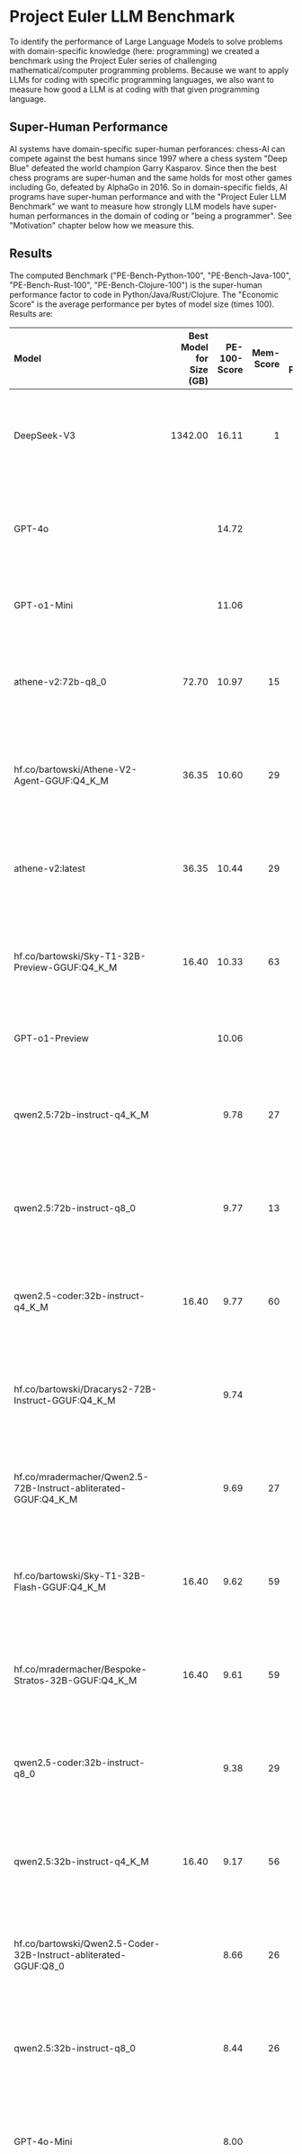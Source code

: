 # Project Euler LLM Benchmark

To identify the performance of Large Language Models to solve problems with domain-specific knowledge (here: programming)
we created a benchmark using the Project Euler series of challenging mathematical/computer programming problems.
Because we want to apply LLMs for coding with specific programming languages, we also want to measure how good
a LLM is at coding with that given programming language.

## Super-Human Performance
AI systems have domain-specific super-human perforances: chess-AI can compete against the best humans since 1997 where
a chess system "Deep Blue" defeated the world champion Garry Kasparov. Since then the best chess programs are super-human
and the same holds for most other games including Go, defeated by AlphaGo in 2016. So in domain-specific fields, AI programs
have super-human performance and with the "Project Euler LLM Benchmark" we want to measure how strongly LLM models have
super-human performances in the domain of coding or "being a programmer". See "Motivation" chapter below how we measure this.

## Results
The computed Benchmark ("PE-Bench-Python-100", "PE-Bench-Java-100", "PE-Bench-Rust-100", "PE-Bench-Clojure-100")  is the super-human performance factor to code in Python/Java/Rust/Clojure.
The "Economic Score" is the average performance per bytes of model size (times 100). Results are:

| Model                                                                | Best<br/>Model<br/>for<br/>Size (GB) | PE-100-<br/>Score | Mem-<br/>Score | Size<br/>(*10^9 Params) | Bits | Context Length<br/>(K) | PE-Bench-100 Details |
| :------------------------------------------------------------------- | -----------------------------------: | ----------------: | -------------: | ----------------------: | ---: | ---------------------: | -------------------: |
| DeepSeek-V3                                                          |  1342.00 |  16.11 |      1 |  671.0 |   16 |   64 | Python: 20.01, Java: 16.95, Rust: 12.16, Clojure: 5.92 |
| GPT-4o                                                               |          |  14.72 |        |        |   16 |  128 | Python: 17.05, Java: 13.87, Rust: 14.57, Clojure: 8.24 |
| GPT-o1-Mini                                                          |          |  11.06 |        |        |   16 |      | Python: 17.44, Java: , Rust: , Clojure:  |
| athene-v2:72b-q8_0                                                   |    72.70 |  10.97 |     15 |   72.7 |    8 |  128 | Python: 16.22, Java: 10.15, Rust: 5.55, Clojure: 3.32 |
| hf.co/bartowski/Athene-V2-Agent-GGUF:Q4_K_M                          |    36.35 |  10.60 |     29 |   72.7 |    4 |  128 | Python: 14.49, Java: 10.56, Rust: 6.33, Clojure: 3.74 |
| athene-v2:latest                                                     |    36.35 |  10.44 |     29 |   72.7 |    4 |  128 | Python: 14.07, Java: 11.14, Rust: 6.55, Clojure: 1.62 |
| hf.co/bartowski/Sky-T1-32B-Preview-GGUF:Q4_K_M                       |    16.40 |  10.33 |     63 |   32.8 |    4 |   32 | Python: 12.72, Java: 11.67, Rust: 7.25, Clojure: 2.89 |
| GPT-o1-Preview                                                       |          |  10.06 |        |        |   16 |      | Python: 15.86, Java: , Rust: , Clojure:  |
| qwen2.5:72b-instruct-q4_K_M                                          |          |   9.78 |     27 |   72.7 |    4 |  128 | Python: 14.02, Java: 9.1, Rust: 5.97, Clojure: 2.46 |
| qwen2.5:72b-instruct-q8_0                                            |          |   9.77 |     13 |   72.7 |    8 |  128 | Python: 12.98, Java: 10.5, Rust: 5.41, Clojure: 3.49 |
| qwen2.5-coder:32b-instruct-q4_K_M                                    |    16.40 |   9.77 |     60 |   32.8 |    4 |   32 | Python: 14.05, Java: 8.82, Rust: 6.41, Clojure: 2.2 |
| hf.co/bartowski/Dracarys2-72B-Instruct-GGUF:Q4_K_M                   |          |   9.74 |        |   72.7 |      |      | Python: 13.45, Java: 8.54, Rust: 7.34, Clojure: 3.35 |
| hf.co/mradermacher/Qwen2.5-72B-Instruct-abliterated-GGUF:Q4_K_M      |          |   9.69 |     27 |   72.7 |    4 |  128 | Python: 13.92, Java: 8.65, Rust: 6.11, Clojure: 3.07 |
| hf.co/bartowski/Sky-T1-32B-Flash-GGUF:Q4_K_M                         |    16.40 |   9.62 |     59 |   32.8 |    4 |   32 | Python: 12.04, Java: 10.75, Rust: 6.64, Clojure: 2.5 |
| hf.co/mradermacher/Bespoke-Stratos-32B-GGUF:Q4_K_M                   |    16.40 |   9.61 |     59 |   32.8 |    4 |   32 | Python: 12.37, Java: 9.9, Rust: 7.58, Clojure: 1.78 |
| qwen2.5-coder:32b-instruct-q8_0                                      |          |   9.38 |     29 |   32.8 |    8 |   32 | Python: 11.94, Java: 9.94, Rust: 6.69, Clojure: 2.8 |
| qwen2.5:32b-instruct-q4_K_M                                          |    16.40 |   9.17 |     56 |   32.8 |    4 |   32 | Python: 12.34, Java: 9.26, Rust: 6.13, Clojure: 2.25 |
| hf.co/bartowski/Qwen2.5-Coder-32B-Instruct-abliterated-GGUF:Q8_0     |          |   8.66 |     26 |   32.8 |    8 |   32 | Python: 11.58, Java: 8.69, Rust: 6.27, Clojure: 1.62 |
| qwen2.5:32b-instruct-q8_0                                            |          |   8.44 |     26 |   32.8 |    8 |   32 | Python: 9.73, Java: 10.22, Rust: 5.91, Clojure: 2.98 |
| GPT-4o-Mini                                                          |          |   8.00 |        |        |   16 |  128 | Python: 11.39, Java: 7.36, Rust: 5.19, Clojure: 1.93 |
| hf.co/bartowski/Qwen2.5-Coder-32B-Instruct-abliterated-GGUF:Q4_K_M   |    16.40 |   7.95 |     48 |   32.8 |    4 |   32 | Python: 9.55, Java: 9.3, Rust: 5.71, Clojure: 1.94 |
| GPT-3.5-Turbo                                                        |          |   7.47 |      2 |  175.0 |   16 |   16 | Python: 10.1, Java: 7.28, Rust: 6.0, Clojure: 0.5 |
| yi-coder:9b-chat-q8_0                                                |     8.80 |   7.37 |     84 |    8.8 |    8 |  128 | Python: 11.08, Java: 6.77, Rust: 4.32, Clojure: 0.47 |
| deepseek-coder:33b-instruct-q4_K_M                                   |          |   7.34 |     44 |   33.0 |    4 |   16 | Python: 9.55, Java: 10.72, Rust: 0.0, Clojure: 3.03 |
| llama3.3:70b-instruct-q8_0                                           |          |   7.17 |     10 |   70.6 |    8 |  128 | Python: 8.93, Java: 8.06, Rust: 4.29, Clojure: 3.17 |
| qwen2.5-coder:14b-instruct-q8_0                                      |          |   7.09 |     48 |   14.8 |    8 |  128 | Python: 9.7, Java: 7.35, Rust: 4.55, Clojure: 0.95 |
| hf.co/mradermacher/phi-4-abliterated-GGUF:Q4_K_M                     |     7.35 |   6.72 |     91 |   14.7 |    4 |   16 | Python: 9.26, Java: 6.8, Rust: 4.42, Clojure: 0.89 |
| qwen2.5-coder:14b-instruct-q4_K_M                                    |          |   6.68 |     90 |   14.8 |    4 |  128 | Python: 8.65, Java: 7.28, Rust: 4.62, Clojure: 1.13 |
| phi4:14b-q8_0                                                        |          |   6.68 |     45 |   14.7 |    8 |   16 | Python: 10.23, Java: 5.29, Rust: 4.52, Clojure: 0.97 |
| phi4:14b                                                             |     7.35 |   6.64 |     90 |   14.7 |    4 |   16 | Python: 9.64, Java: 6.91, Rust: 3.14, Clojure: 0.84 |
| phi4:latest                                                          |     7.35 |   6.64 |     90 |   14.7 |    4 |   16 | Python: 9.64, Java: 6.91, Rust: 3.14, Clojure: 0.84 |
| Phi4:latest                                                          |     7.35 |   6.64 |     90 |   14.7 |    4 |      | Python: 9.64, Java: 6.91, Rust: 3.14, Clojure: 0.84 |
| deepseek-coder:33b-instruct-q8_0                                     |          |   6.58 |     20 |   33.0 |    8 |   16 | Python: 8.35, Java: 10.2, Rust: 0.0, Clojure: 1.82 |
| hf.co/mradermacher/Llama-3.1-SauerkrautLM-70b-Instruct-GGUF:Q4_K_M   |          |   6.49 |     18 |   70.6 |    4 |  128 | Python: 9.1, Java: 5.9, Rust: 4.69, Clojure: 1.37 |
| mistral-large:123b-instruct-2407-q4_K_M                              |          |   6.34 |     10 |  122.6 |    4 |  128 | Python: 8.27, Java: 6.61, Rust: 4.44, Clojure: 1.61 |
| vanilj/Phi-4:Q8_0                                                    |          |   6.13 |     42 |   14.7 |    8 |   16 | Python: 9.06, Java: 5.73, Rust: 3.52, Clojure: 0.84 |
| yi-coder:9b-chat-q4_K_M                                              |     4.40 |   5.97 |    136 |    8.8 |    4 |  128 | Python: 7.44, Java: 6.04, Rust: 5.76, Clojure: 0.34 |
| hf.co/bartowski/Anubis-70B-v1-GGUF:Q4_K_M                            |          |   5.83 |     17 |   70.6 |    4 |  128 | Python: 8.07, Java: 6.49, Rust: 2.59, Clojure: 1.36 |
| llama3.1:70b-instruct-q8_0                                           |          |   5.81 |      8 |   70.6 |    8 |  128 | Python: 8.19, Java: 5.36, Rust: 3.8, Clojure: 1.7 |
| qwen2.5:14b-instruct-q8_0                                            |          |   5.75 |     39 |   14.8 |    8 |   32 | Python: 8.59, Java: 4.14, Rust: 4.55, Clojure: 1.61 |
| qwen2.5:14b-instruct-q4_K_M                                          |          |   5.63 |     76 |   14.8 |    4 |   32 | Python: 8.44, Java: 5.08, Rust: 3.44, Clojure: 0.43 |
| llama3.1:70b-instruct-q4_K_M                                         |          |   5.62 |     16 |   70.6 |    4 |  128 | Python: 8.77, Java: 4.98, Rust: 2.77, Clojure: 0.6 |
| llama3.3:70b-instruct-q4_K_M                                         |          |   5.60 |     16 |   70.6 |    4 |  128 | Python: 7.26, Java: 5.25, Rust: 4.49, Clojure: 2.21 |
| falcon3:10b-instruct-q8_0                                            |          |   5.48 |     53 |   10.3 |    8 |   32 | Python: 8.15, Java: 5.14, Rust: 2.71, Clojure: 1.39 |
| hf.co/bartowski/smirki_UIGEN-T1.1-Qwen-14B-GGUF:Q4_K_M               |          |   5.46 |        |   14.8 |      |      | Python: 7.27, Java: 5.2, Rust: 4.41, Clojure: 1.14 |
| hf.co/mradermacher/calme-3.2-instruct-78b-GGUF:Q4_K_S                |          |   5.43 |     14 |   78.0 |    4 |   32 | Python: 7.04, Java: 6.05, Rust: 3.6, Clojure: 0.74 |
| tulu3:70b-q8_0                                                       |          |   5.25 |      7 |   70.6 |    8 |  128 | Python: 7.73, Java: 4.61, Rust: 3.09, Clojure: 1.59 |
| qwen2-math:72b-instruct-q8_0                                         |          |   5.25 |      7 |   72.7 |    8 |    4 | Python: 6.49, Java: 6.67, Rust: 2.61, Clojure: 1.3 |
| tulu3:70b-q4_K_M                                                     |          |   5.21 |     15 |   70.6 |    4 |  128 | Python: 7.31, Java: 4.68, Rust: 3.35, Clojure: 2.15 |
| hf.co/ozone-ai/0x-lite-Q4_K_M-GGUF:latest                            |          |   5.14 |     69 |   14.8 |    4 |   32 | Python: 7.66, Java: 4.52, Rust: 3.32, Clojure: 0.56 |
| qwq:32b-preview-q8_0                                                 |          |   5.09 |     16 |   32.8 |    8 |   32 | Python: 9.68, Java: 2.94, Rust: 1.39, Clojure: 0.54 |
| hf.co/bartowski/Qwen2.5-14B-Instruct-1M-GGUF:Q4_K_M                  |          |   4.94 |     67 |   14.8 |    4 |  986 | Python: 7.75, Java: 4.02, Rust: 2.74, Clojure: 0.81 |
| falcon3:10b-instruct-q4_K_M                                          |          |   4.88 |     95 |   10.3 |    4 |   32 | Python: 6.62, Java: 5.77, Rust: 2.19, Clojure: 0.6 |
| nemotron:70b-instruct-q4_K_M                                         |          |   4.78 |     14 |   70.6 |    4 |  128 | Python: 5.78, Java: 5.13, Rust: 4.22, Clojure: 0.83 |
| qwen2.5-coder:7b-instruct-q8_0                                       |          |   4.69 |     62 |    7.6 |    8 |  128 | Python: 6.37, Java: 4.4, Rust: 3.78, Clojure: 0.63 |
| nemotron:70b-instruct-q8_0                                           |          |   4.50 |      6 |   70.6 |    8 |  128 | Python: 6.31, Java: 4.05, Rust: 3.23, Clojure: 1.13 |
| qwen2.5:7b-instruct-q8_0                                             |          |   4.34 |     57 |    7.6 |    8 |  128 | Python: 7.47, Java: 3.6, Rust: 1.13, Clojure: 0.51 |
| falcon3:7b-instruct-q8_0                                             |          |   4.34 |     58 |    7.5 |    8 |   32 | Python: 6.76, Java: 3.91, Rust: 2.16, Clojure: 0.36 |
| hf.co/mradermacher/Viper-Coder-Hybrid-v1.3-GGUF:Q4_K_M               |          |   4.32 |     58 |   14.8 |    4 |  128 | Python: 6.44, Java: 4.45, Rust: 1.83, Clojure: 0.46 |
| hf.co/smirki/UIGEN-T1.1-Qwen-7B-Q4_K_M-GGUF:latest                   |          |   4.29 |        |   7.62 |      |      | Python: 6.06, Java: 4.53, Rust: 2.08, Clojure: 0.88 |
| qwen2.5:7b-instruct-q4_K_M                                           |     3.80 |   4.22 |    111 |    7.6 |    4 |  128 | Python: 7.5, Java: 2.67, Rust: 1.86, Clojure: 0.49 |
| mistral-small:24b-instruct-2501-q4_K_M                               |          |   3.98 |     34 |   23.6 |    4 |   32 | Python: 6.32, Java: 2.89, Rust: 2.47, Clojure: 0.93 |
| qwen2.5-coder:7b-instruct-q4_K_M                                     |     3.80 |   3.98 |    105 |    7.6 |    4 |   32 | Python: 4.76, Java: 4.7, Rust: 2.87, Clojure: 0.87 |
| hf.co/bartowski/open-thoughts_OpenThinker-32B-GGUF:Q4_K_M            |          |   3.89 |        |   32.8 |      |      | Python: 4.2, Java: 4.22, Rust: 3.22, Clojure: 2.95 |
| gemma2:27b-instruct-q8_0                                             |          |   3.65 |     13 |   27.2 |    8 |    8 | Python: 5.18, Java: 3.3, Rust: 2.47, Clojure: 0.98 |
| hf.co/bartowski/Athene-70B-GGUF:Q4_K_M                               |          |   3.58 |     10 |   70.6 |    4 |    8 | Python: 6.98, Java: 1.99, Rust: 0.76, Clojure: 0.36 |
| hf.co/mradermacher/Viper-Coder-HybridMini-v1.3-GGUF:Q4_K_M           |          |   3.55 |     93 |   7.62 |    4 |   32 | Python: 5.18, Java: 3.51, Rust: 1.99, Clojure: 0.24 |
| deepseek-coder:6.7b-instruct-q8_0                                    |          |   3.52 |     50 |    7.0 |    8 |   16 | Python: 5.37, Java: 3.68, Rust: 0.94, Clojure: 0.79 |
| hf.co/bartowski/Yi-1.5-9B-Chat-GGUF:Q8_0                             |          |   3.34 |     38 |   8.83 |    8 |    4 | Python: 6.54, Java: 2.11, Rust: 0.4, Clojure: 0.09 |
| hf.co/lmstudio-community/Mistral-Small-24B-Instruct-2501-GGUF:Q4_K_M |          |   3.33 |     28 |   23.6 |    4 |   32 | Python: 5.21, Java: 2.86, Rust: 1.54, Clojure: 0.79 |
| hf.co/internlm/internlm3-8b-instruct-gguf:Q4_K_M                     |          |   3.30 |     75 |    8.8 |    4 |   32 | Python: 4.92, Java: 3.64, Rust: 1.18, Clojure: 0.06 |
| opencoder:8b-instruct-q8_0                                           |          |   3.21 |     41 |    7.8 |    8 |    8 | Python: 4.63, Java: 3.22, Rust: 1.62, Clojure: 0.72 |
| hf.co/mradermacher/Bespoke-Stratos-7B-GGUF:Q4_K_M                    |          |   3.16 |     83 |   7.62 |    4 |   32 | Python: 4.72, Java: 2.67, Rust: 2.26, Clojure: 0.23 |
| hf.co/bartowski/simplescaling_s1-32B-GGUF:Q4_K_M                     |          |   3.11 |     19 |   32.8 |    4 |   32 | Python: 4.33, Java: 2.29, Rust: 2.78, Clojure: 1.4 |
| qwen2.5-coder:3b-instruct-q4_K_M                                     |     1.55 |   3.05 |    197 |    3.1 |    4 |   32 | Python: 4.98, Java: 2.51, Rust: 1.53, Clojure: 0.03 |
| exaone3.5:32b-instruct-q8_0                                          |          |   3.05 |     10 |   32.0 |    8 |   32 | Python: 3.96, Java: 3.82, Rust: 1.38, Clojure: 0.47 |
| deepseek-r1:32b-qwen-distill-q4_K_M                                  |          |   3.00 |     18 |   32.8 |    4 |  128 | Python: 4.51, Java: 2.91, Rust: 1.44, Clojure: 0.32 |
| hf.co/bartowski/Qwen2.5-7B-Instruct-1M-GGUF:Q4_K_M                   |          |   2.97 |     78 |   7.62 |    4 |  128 | Python: 6.55, Java: 0.0, Rust: 1.63, Clojure: 0.24 |
| yi:34b-chat-v1.5-q4_K_M                                              |          |   2.65 |     16 |   34.0 |    4 |    4 | Python: 4.25, Java: 2.63, Rust: 0.58, Clojure:  |
| qwen2.5-coder:3b-instruct-q8_0                                       |          |   2.62 |     85 |    3.1 |    8 |   32 | Python: 4.2, Java: 2.15, Rust: 1.4, Clojure: 0.2 |
| yi:9b-chat-v1.5-q4_K_M                                               |          |   2.54 |     56 |    9.0 |    4 |    4 | Python: 4.04, Java: 2.71, Rust: 0.39, Clojure: 0.33 |
| hf.co/bartowski/Yi-1.5-34B-Chat-GGUF:Q8_0                            |          |   2.45 |      7 |   34.4 |    8 |    4 | Python: 4.61, Java: 1.49, Rust: 0.72, Clojure: 0.16 |
| exaone3.5:7.8b-instruct-q8_0                                         |          |   2.28 |     29 |    7.8 |    8 |   32 | Python: 3.76, Java: 2.26, Rust: 0.17, Clojure: 0.68 |
| qwen:110b-chat-v1.5-q4_K_M                                           |          |   2.25 |      4 |  111.0 |    4 |   32 | Python: 3.63, Java: 1.84, Rust: 0.76, Clojure: 0.92 |
| phi3:14b-medium-128k-instruct-q8_0                                   |          |   2.24 |     16 |   14.0 |    8 |  128 | Python: 4.21, Java: 1.55, Rust: 0.42, Clojure: 0.04 |
| llama3.1:8b-instruct-q8_0                                            |          |   2.03 |     25 |    8.0 |    8 |  128 | Python: 3.26, Java: 1.78, Rust: 0.94, Clojure: 0.09 |
| tulu3:8b-q8_0                                                        |          |   2.01 |     25 |    8.0 |    8 |  128 | Python: 3.91, Java: 1.06, Rust: 0.42, Clojure: 0.49 |
| hf.co/bartowski/Yi-1.5-6B-Chat-GGUF:Q8_0                             |          |   1.87 |     31 |   6.06 |    8 |    4 | Python: 3.92, Java: 0.92, Rust: 0.13, Clojure: 0.0 |
| hf.co/bartowski/Yi-1.5-6B-Chat-GGUF:Q4_K_M                           |          |   1.81 |     60 |   6.06 |    4 |    4 | Python: 3.71, Java: 0.87, Rust: 0.32, Clojure: 0.0 |
| deepseek-llm:67b-chat-q4_K_M                                         |          |   1.79 |      5 |   67.0 |    4 |    4 | Python: 2.94, Java: 1.63, Rust: 0.5, Clojure: 0.23 |
| qwq:32b-q4_K_M                                                       |          |   1.74 |     11 |   32.8 |    4 |      | Python: 1.82, Java: 1.75, Rust: 1.32, Clojure: 2.23 |
| qwen2.5:3b-instruct-q4_K_M                                           |     1.55 |   1.70 |    110 |    3.1 |    4 |  128 | Python: 2.95, Java: 1.35, Rust: 0.56, Clojure: 0.05 |
| deepseek-r1:70b-llama-distill-q4_K_M                                 |          |   1.69 |      5 |   70.6 |    4 |  128 | Python: 2.17, Java: 2.49, Rust: 0.19, Clojure: 0.41 |
| deepseek-r1:14b-qwen-distill-q4_K_M                                  |          |   1.69 |     23 |   14.8 |    4 |  128 | Python: 2.6, Java: 1.02, Rust: 1.19, Clojure: 1.02 |
| qwen2.5:3b                                                           |     1.55 |   1.67 |    108 |    3.1 |    4 |      | Python: 2.95, Java: 1.35, Rust: 0.42, Clojure: 0.05 |
| yi-coder:1.5b-chat-q4_K_M                                            |     0.75 |   1.65 |    220 |    1.5 |    4 |  128 | Python: 3.49, Java: 0.61, Rust: 0.34, Clojure: 0.0 |
| gemma2:9b-instruct-q8_0                                              |          |   1.63 |     18 |    9.2 |    8 |    8 | Python: 2.46, Java: 1.55, Rust: 0.86, Clojure: 0.12 |
| granite3.1-dense:8b-instruct-q8_0                                    |          |   1.59 |     19 |    8.2 |    8 |  128 | Python: 2.73, Java: 1.55, Rust: 0.16, Clojure: 0.03 |
| granite3.2:8b-instruct-q4_K_M                                        |          |   1.50 |     37 |    8.2 |    4 |  128 | Python: 2.53, Java: 1.43, Rust: 0.3, Clojure: 0.0 |
| codegemma:7b-instruct-v1.1-q4_K_M                                    |          |   1.46 |     33 |    9.0 |    4 |      | Python: 2.21, Java: 1.49, Rust: 0.66, Clojure: 0.01 |
| exaone3.5:2.4b-instruct-q8_0                                         |          |   1.45 |     54 |    2.7 |    8 |   32 | Python: 2.73, Java: 0.94, Rust: 0.28, Clojure: 0.15 |
| qwen2.5:3b-instruct-q8_0                                             |          |   1.43 |     46 |    3.1 |    8 |  128 | Python: 2.87, Java: 0.59, Rust: 0.44, Clojure: 0.18 |
| deepseek-r1:7b-qwen-distill-q4_K_M                                   |          |   1.43 |     38 |    7.6 |    4 |  128 | Python: 2.64, Java: 1.08, Rust: 0.0, Clojure: 0.46 |
| opencoder:1.5b-instruct-q8_0                                         |          |   1.42 |     75 |    1.9 |    8 |    4 | Python: 2.2, Java: 1.47, Rust: 0.5, Clojure: 0.0 |
| yi-coder:1.5b-chat-q8_0                                              |          |   1.36 |     91 |    1.5 |    8 |  128 | Python: 2.32, Java: 1.17, Rust: 0.42, Clojure: 0.0 |
| qwen2.5-coder:1.5b-instruct-q4_K_M                                   |     0.75 |   1.31 |    174 |    1.5 |    4 |   32 | Python: 2.26, Java: 0.8, Rust: 0.8, Clojure: 0.03 |
| mixtral:8x7b-instruct-v0.1-q4_K_M                                    |          |   1.30 |      6 |   46.7 |    4 |   32 | Python: 2.0, Java: 1.24, Rust: 0.62, Clojure: 0.0 |
| qwen2-math:7b-instruct-q8_0                                          |          |   1.28 |     17 |    7.6 |    8 |    4 | Python: 2.49, Java: 0.95, Rust: 0.02, Clojure: 0.0 |
| dolphin3:8b-llama3.1-q8_0                                            |          |   1.27 |     16 |    8.0 |    8 |  128 | Python: 2.3, Java: 0.89, Rust: 0.26, Clojure: 0.31 |
| qwen2.5-coder:1.5b-instruct-q8_0                                     |          |   1.22 |     81 |    1.5 |    8 |   32 | Python: 2.04, Java: 0.9, Rust: 0.66, Clojure: 0.03 |
| hf.co/mradermacher/Dolphin3.0-Llama3.1-8B-abliterated-GGUF:Q8_0      |          |   1.21 |     15 |   8.03 |    8 |  128 | Python: 2.29, Java: 0.47, Rust: 0.58, Clojure: 0.37 |
| codegemma:7b-instruct-q8_0                                           |          |   1.19 |     13 |    9.0 |    8 |    8 | Python: 1.84, Java: 1.27, Rust: 0.39, Clojure: 0.0 |
| Bio-Medical-Llama-3-8B-GGUF:Q8_0                                     |          |   1.16 |     15 |    8.0 |    8 |    8 | Python: 1.51, Java: 1.65, Rust: 0.3, Clojure: 0.03 |
| falcon3:3b-instruct-q8_0                                             |          |   1.16 |     36 |    3.2 |    8 |   32 | Python: 1.89, Java: 1.09, Rust: 0.36, Clojure: 0.04 |
| qwen2.5:1.5b-instruct-q8_0                                           |          |   1.14 |     76 |    1.5 |    8 |  128 | Python: 2.07, Java: 0.82, Rust: 0.29, Clojure: 0.06 |
| deepseek-r1:8b-llama-distill-q4_K_M                                  |          |   1.12 |     28 |    8.0 |    4 |  128 | Python: 1.46, Java: 1.25, Rust: 0.45, Clojure: 0.67 |
| openchat:7b-v3.5-q8_0                                                |          |   1.02 |     15 |    7.0 |    8 |    8 | Python: 1.62, Java: 1.21, Rust: 0.06, Clojure: 0.0 |
| codellama:34b-instruct-q4_K_M                                        |          |   0.93 |      5 |   34.0 |    4 |   16 | Python: 1.29, Java: 0.99, Rust: 0.56, Clojure: 0.04 |
| qwen:32b-chat-v1.5-q4_K_M                                            |          |   0.90 |      5 |   33.0 |    4 |   32 | Python: 1.54, Java: 0.81, Rust: 0.13, Clojure: 0.12 |
| yi:6b-chat-v1.5-q4_K_M                                               |          |   0.89 |     30 |    6.0 |    4 |    4 | Python: 0.79, Java: 1.48, Rust: 0.62, Clojure: 0.01 |
| qwen2.5:1.5b-instruct-q4_K_M                                         |     0.75 |   0.88 |    118 |    1.5 |    4 |  128 | Python: 1.94, Java: 0.26, Rust: 0.15, Clojure: 0.0 |
| mixtral:8x7b-instruct-v0.1-q8_0                                      |          |   0.82 |      2 |   46.7 |    8 |   32 | Python: 1.44, Java: 0.65, Rust: 0.23, Clojure: 0.0 |
| hf.co/bartowski/OpenThinker-7B-GGUF:Q4_K_M                           |          |   0.75 |     20 |   7.62 |    4 |   32 | Python: 0.88, Java: 0.77, Rust: 0.53, Clojure: 0.62 |
| command-r7b:7b-12-2024-q4_K_M                                        |          |   0.68 |     17 |    8.0 |    4 |  128 | Python: 1.54, Java: 0.03, Rust: 0.26, Clojure: 0.04 |
| olmo2:13b-1124-instruct-q4_K_M                                       |          |   0.66 |     10 |   13.7 |    4 |    4 | Python: 1.59, Java: 0.06, Rust: 0.01, Clojure: 0.03 |
| internlm2:7b-chat-v2.5-q4_K_M                                        |          |   0.66 |     17 |    7.7 |    4 |      | Python: 1.1, Java: 0.41, Rust: 0.47, Clojure: 0.0 |
| hf.co/bartowski/agentica-org_DeepScaleR-1.5B-Preview-GGUF:Q4_K_M     |          |   0.64 |     72 |   1.78 |    4 |  128 | Python: 1.28, Java: 0.4, Rust: 0.03, Clojure: 0.05 |
| qwen:72b-chat-v1.5-q4_K_M                                            |          |   0.64 |      2 |   72.0 |    4 |   32 | Python: 0.94, Java: 0.78, Rust: 0.13, Clojure: 0.0 |
| olmo2:7b-1124-instruct-q4_K_M                                        |          |   0.60 |     16 |    7.3 |    4 |    4 | Python: 1.42, Java: 0.08, Rust: 0.02, Clojure: 0.0 |
| qwen2.5:0.5b-instruct-q8_0                                           |     0.50 |   0.57 |    115 |    0.5 |    8 |  128 | Python: 1.33, Java: 0.0, Rust: 0.21, Clojure: 0.0 |
| internlm2:1.8b-chat-v2.5-q4_K_M                                      |          |   0.51 |     54 |    1.9 |    4 |      | Python: 1.24, Java: 0.06, Rust: 0.0, Clojure: 0.0 |
| granite3.1-dense:2b-instruct-q8_0                                    |          |   0.50 |     20 |    2.5 |    8 |  128 | Python: 1.07, Java: 0.11, Rust: 0.2, Clojure: 0.0 |
| llama3.2:latest                                                      |          |   0.49 |     31 |   3.21 |    4 |  128 | Python: 0.99, Java: 0.18, Rust: 0.21, Clojure: 0.0 |
| codellama:13b-instruct-q4_K_M                                        |          |   0.48 |      7 |   13.0 |    4 |   16 | Python: 0.52, Java: 0.84, Rust: 0.05, Clojure: 0.08 |
| smallthinker:3b-preview-q4_K_M                                       |          |   0.47 |     27 |    3.4 |    4 |  128 | Python: 0.98, Java: 0.25, Rust: 0.0, Clojure: 0.0 |
| granite3.2:2b-instruct-q4_K_M                                        |          |   0.42 |     34 |    2.5 |    4 |  128 | Python: 0.85, Java: 0.16, Rust: 0.15, Clojure: 0.05 |
| mistral:7b-instruct-q4_K_M                                           |          |   0.41 |     12 |    7.0 |    4 |   32 | Python: 0.48, Java: 0.71, Rust: 0.04, Clojure: 0.0 |
| smallthinker:3b-preview-q8_0                                         |          |   0.41 |     12 |    3.4 |    8 |  128 | Python: 0.81, Java: 0.19, Rust: 0.03, Clojure: 0.19 |
| phi:2.7b-chat-v2-q4_K_M                                              |          |   0.39 |     26 |    3.0 |    4 |    2 | Python: 0.91, Java: 0.07, Rust: 0.0, Clojure: 0.0 |
| vicuna:33b-q4_K_M                                                    |          |   0.38 |      3 |   30.0 |    4 |    2 | Python: 0.9, Java: 0.06, Rust: 0.0, Clojure: 0.0 |
| granite3.1-moe:3b-instruct-q8_0                                      |          |   0.35 |     11 |    3.3 |    8 |  128 | Python: 0.8, Java: 0.03, Rust: 0.11, Clojure: 0.03 |
| hf.co/bartowski/UwU-7B-Instruct-GGUF:Q8_0                            |          |   0.27 |      4 |   7.62 |    8 |  128 | Python: 0.27, Java: 0.54, Rust: 0.0, Clojure: 0.0 |
| qwen2-math:1.5b-instruct-q8_0                                        |          |   0.27 |     18 |    1.5 |    8 |    4 | Python: 0.65, Java: 0.03, Rust: 0.0, Clojure: 0.0 |
| gemma2:2b-instruct-q8_0                                              |          |   0.23 |      9 |    2.6 |    8 |    8 | Python: 0.39, Java: 0.22, Rust: 0.03, Clojure: 0.0 |
| deepseek-r1:1.5b-qwen-distill-q4_K_M                                 |          |   0.21 |     23 |    1.8 |    4 |  128 | Python: 0.45, Java: 0.1, Rust: 0.0, Clojure: 0.0 |
| codellama:7b-instruct-q4_K_M                                         |          |   0.21 |      6 |    7.0 |    4 |   16 | Python: 0.33, Java: 0.03, Rust: 0.33, Clojure: 0.01 |
| deepseek-llm:7b-chat-q8_0                                            |          |   0.20 |      3 |    7.0 |    8 |    4 | Python: 0.46, Java: 0.06, Rust: 0.0, Clojure: 0.0 |
| llama3.2:1b                                                          |          |   0.18 |     15 |    1.2 |    8 |      | Python: 0.41, Java: 0.06, Rust: 0.0, Clojure: 0.0 |
| phi3:3.8b                                                            |          |   0.17 |      9 |    3.8 |    4 |      | Python: 0.39, Java: 0.04, Rust: 0.03, Clojure: 0.0 |
| hf.co/bartowski/Qwen2-VL-72B-Instruct-GGUF:Q4_K_M                    |          |   0.16 |      0 |   72.7 |    4 |   32 | Python: 0.31, Java: 0.0, Rust: 0.08, Clojure: 0.16 |
| qwen2.5-coder:0.5b-instruct-q4_K_M                                   |     0.25 |   0.15 |     60 |    0.5 |    4 |   32 | Python: 0.36, Java: 0.01, Rust: 0.01, Clojure: 0.0 |
| qwen2.5:0.5b-instruct-q4_K_M                                         |     0.25 |   0.15 |     58 |    0.5 |    4 |  128 | Python: 0.36, Java: 0.0, Rust: 0.01, Clojure: 0.0 |
| qwen2.5-coder:0.5b-instruct-q8_0                                     |          |   0.14 |     28 |    0.5 |    8 |   32 | Python: 0.33, Java: 0.01, Rust: 0.03, Clojure: 0.0 |
| llama2:70b-chat-q4_K_M                                               |          |   0.14 |      0 |   69.0 |    4 |    4 | Python: 0.31, Java: 0.03, Rust: 0.01, Clojure: 0.03 |
| llama3.2:1b-instruct-q8_0                                            |          |   0.13 |     11 |    1.2 |    8 |  128 | Python: 0.28, Java: 0.06, Rust: 0.0, Clojure: 0.0 |
| falcon:7b-instruct-q4_0                                              |          |   0.11 |      3 |    7.0 |    4 |    2 | Python: 0.28, Java: 0.0, Rust: 0.0, Clojure: 0.0 |
| falcon:40b-instruct-q4_0                                             |          |   0.11 |      1 |   40.0 |    4 |    2 | Python: 0.07, Java: 0.0, Rust: 0.42, Clojure: 0.0 |
| phi4-mini:3.8b-q4_K_M                                                |          |   0.11 |      6 |    3.8 |    4 |  128 | Python: 0.23, Java: 0.04, Rust: 0.01, Clojure: 0.0 |
| falcon3:1b-instruct-q8_0                                             |          |   0.10 |      6 |    1.7 |    8 |    8 | Python: 0.25, Java: 0.0, Rust: 0.0, Clojure: 0.0 |
| granite3.1-moe:1b-instruct-q8_0                                      |          |   0.10 |      7 |    1.3 |    8 |  128 | Python: 0.24, Java: 0.0, Rust: 0.0, Clojure: 0.0 |
| qwen:1.8b-chat-v1.5-q4_K_M                                           |          |   0.06 |      6 |    2.0 |    4 |   32 | Python: 0.0, Java: 0.0, Rust: 0.0, Clojure: 0.62 |
| vicuna:13b-q4_K_M                                                    |          |   0.04 |      1 |   13.0 |    4 |    2 | Python: 0.09, Java: 0.01, Rust: 0.0, Clojure: 0.0 |
| granite3.2-vision:2b-q4_K_M                                          |          |   0.04 |      3 |    2.5 |    4 |   16 | Python: 0.07, Java: 0.03, Rust: 0.0, Clojure: 0.0 |
| vicuna:13b-v1.5-16k-q4_K_M                                           |          |   0.03 |      1 |   13.0 |    4 |    2 | Python: 0.06, Java: 0.03, Rust: 0.0, Clojure: 0.0 |
| qwen2:0.5b-instruct-q8_0                                             |          |   0.03 |      0 | 494.03 |    8 |   32 | Python: 0.07, Java: 0.0, Rust: 0.0, Clojure: 0.0 |
| starcoder2:3b                                                        |          |   0.03 |      2 |    3.0 |    4 |   16 | Python: 0.07, Java: 0.0, Rust: 0.0, Clojure: 0.0 |
| llama2:13b-chat-q4_K_M                                               |          |   0.03 |      0 |   13.0 |    4 |    4 | Python: 0.06, Java: 0.01, Rust: 0.0, Clojure: 0.0 |
| vicuna:7b-v1.5-16k-q4_K_M                                            |          |   0.01 |      0 |    7.0 |    4 |    4 | Python: 0.03, Java: 0.0, Rust: 0.0, Clojure: 0.0 |
| deepseek-coder:1.3b-instruct-q8_0                                    |          |   0.01 |      1 |    1.0 |    8 |   16 | Python: 0.0, Java: 0.02, Rust: 0.0, Clojure: 0.0 |
| llama2:7b-chat-q4_K_M                                                |          |   0.00 |      0 |    7.0 |    4 |    4 | Python: 0.01, Java: 0.0, Rust: 0.0, Clojure: 0.0 |
| smollm:1.7b-instruct-v0.2-q8_0                                       |          |   0.00 |      0 |    1.7 |    8 |    2 | Python: 0.0, Java: 0.0, Rust: 0.0, Clojure: 0.0 |
| smollm:135m-instruct-v0.2-q8_0                                       |     0.14 |   0.00 |      0 |  0.135 |    8 |    2 | Python: 0.0, Java: 0.0, Rust: 0.0, Clojure: 0.0 |
| smollm:360m-instruct-v0.2-q8_0                                       |          |   0.00 |      0 |   0.36 |    8 |    2 | Python: 0.0, Java: 0.0, Rust: 0.0, Clojure: 0.0 |
| qwen:0.5b-chat-v1.5-q4_K_M                                           |          |   0.00 |      0 |  620.0 |    4 |   32 | Python: 0.0, Java: 0.0, Rust: 0.0, Clojure: 0.0 |
| qwen:4b-chat-v1.5-q4_K_M                                             |          |   0.00 |      0 |    4.0 |    4 |   32 | Python: 0.0, Java: 0.0, Rust: 0.0, Clojure: 0.0 |
| codegemma:2b-code-v1.1-q4_K_M                                        |          |   0.00 |      0 |    3.0 |    4 |      | Python: 0.0, Java: 0.0, Rust: 0.0, Clojure: 0.0 |
| vicuna:7b-q4_K_M                                                     |          |   0.00 |      0 |    7.0 |    4 |      | Python: 0.0, Java: 0.0, Rust: 0.0, Clojure: 0.0 |

This shows that even very small models like the llama3.2 model has a two-fold super-human performance at solving those problems.

## Motivation

Solving specific tasks by coding programs requires a high degree of accuracy and efficiency.
Challenging problems, such as those presented by Project Euler, test whether a person (or an AI system) can comprehend complex
problems and translate that understanding into effective solutions. 

Because the Project Euler has statistics about the number of solved problems we have the ability to compute the likelihod for
a human to solve the problem. The given counts of course also reflect several other causes for not solving the problem (not enough
interest, not enough time, not visible at the time the contestant has subscribed to the project) which cannot be easily integrated into
our measurement method; however Project Euler started 2015 with more than 160 problems so it is feasable to select only the first 100
problems for the PE-Bench-Python-100 benchmark.

## Scoring Method

We create the benchmark with the following concept:
- We have a fixed number of `participants = 1325386` and a number of participants who solved each problem `solved_by`
- Each Problem has a specific likelihood to be solved, which is `percentage_solved = solved_by / participants` (must be multiplied with 100 to get the percentage number)
- Each Problem gets a number of points assigned that a participants gets as score, which is `points = participants / solved_by`

So this leads to the effect, that an average person can solve each problem with an performance indicator of `1` (percentage_solved * points).
Therefore the average number of points for solving 100 problems is also `1`. This gives us a nice baseline for human performance.

### Data Sources

The data is scraped from the Project Euler web page and from other sources:

```
python3 problems_scraper.py
```

This loads all problems from https://projecteuler.net/ and stores them intoo the `problems` folder.

```
python3 solutions_scraper.py
```

This loads all solutions from https://raw.githubusercontent.com/lucky-bai/projecteuler-solutions/refs/heads/master/Solutions.md
and combines them with the number of solutions that users have submitted from https://projecteuler.net/archives
The result is stored in `solutions.json`. There also the data is enrichted with `percentage_solved` and `points`.

### Score Computation

If we ask a LLM to solve 100 problems, add the achieved points for each correctly solved problem and divide it by 100, we get the performance
number for that LLM which compares to human performance by that average number. A performance value of `2` would mean "two-fold super-human performance".
In our test, small models like "llama3.2" already have that super-human performance.
A performance number over 1 indicates a super-human performance. It turns out that almost all LLMs have super-human performance.

The score used for the benchmark is computed in three steps:

#### Inference

For a given model and a given programming language, we loop over all (or 1..100) problems within the `problems` directory and perform the following task:
- load the problem description, i.e. from `problems/0001.txt`
- insert the problem description into a prompt template, i.e. from `templates/template_python.md`
- sending the resulting prompt to the selected LLM model using an api call to the ollama `/v1/chat/completions` endpoint
- storing the answer from the model into `solutions/<model_name>/<language>/0001.md

This results in 100 answer files. This can be done calling

```
python3 inference.py --model <model_name>
```

#### Code Extraction

Code is embedded into code blocks of the answer of the llm. We want to extract this in such a way, that a code interpreter can execute the file
directly. This is done with the script

```
python3 codeextraction.py --model <model_name>
```

#### Code Execution and Evaluation

Finally the code is executed within a protected environment. This is done with

```
python3 execute.py --model <model_name>
```

where the python code is executed within. The resulting output line is truncated, only the last line is used. That line is compared
to the actual solution from the `solutions.json` file. The process does the code execution for all 100 problem solutions and adds up all the
points for the corresponding problem. This sum is divided by 100 and is the final score for the model.

## Installation

As a preparation step for the tests, we must download the test cases from project euler with this script:
```
python3 problems_scraper.py
```

All over 900 tests are then stored in the `problems` folder. For our 100-bench-series, we use only the first 100.

## Test Preparation
To compute the benchmark, we use ollama as local inference engine.
To run a test (i.e. for the model `athene-v2:72b-q8_0`), the following command sequence is required:

```
python3 inference.py --language python --model athene-v2:72b-q8_0
python3 codeextraction.py --language python --model athene-v2:72b-q8_0
python3 execute.py --language python --model athene-v2:72b-q8_0
```

However, it is not convenient to do so, instead you can also call

```
python3 test.py --language python --model athene-v2:72b-q8_0
```

That computes all steps and updates the solutions.json file. 

You can also call

```
python3 test.py --language python --allmodels --skip_existing
```

which loads the list of models from ollama and iterates over all models stored with ollama.
This will take some time, if you have a large model collection in ollama maybe this takes
longer than a week.

## Contribution

My current set-up does not allow to run models greater than 128GB. Models greater than this size
had been tested using the API of the providing institution (i.e. OpenAI, DeepSeek). Other bigger models
cannot be tested on my hardware.

### Wanted

Please send me a pull request for the following cases:

- If you have better hardware and want to contribute your contribution is welcome. 
- The code runner for python, java, rust, clojure (see `execute.py`) can possibly be enhanced. That would cause better benchmark scorings for affected models. Please see if this can be enhanced.
- bugfixes (code and documentation)

## License

This work (code and benchmark results) is licensed by Michael Christen under the
Apache License Version 2.0, January 2004
